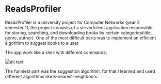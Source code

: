 # ReadsProfiler

ReadsProfiler is a university project for Computer Networks (year 2 semester 1), the project consists of a server/client application responsible for storing, searching, and downloading books by certain categories(title, genre, author). One of the most difficult parts was to implement an efficient algorithm to suggest books to a user.


The app work like a shell with different commands:

![alt text](https://github.com/Vladcorjuc/Retele/blob/master/project_functionality.png)


The funniest part was the suggestion algorithm, for that I learned and used different algorithms like K-nearest-neighbours.
